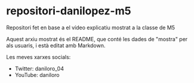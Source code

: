 # repositori-danilopez-m5
Repositori fet en base a el vídeo explicatiu mostrat a la classe de M5

Aquest arxiu mostrat és el README, que conté les dades de "mostra" per als usuaris, i està editat amb Markdown.

Les meves xarxes socials:
* Twitter: daniloro_04
* YouTube: daniloro

